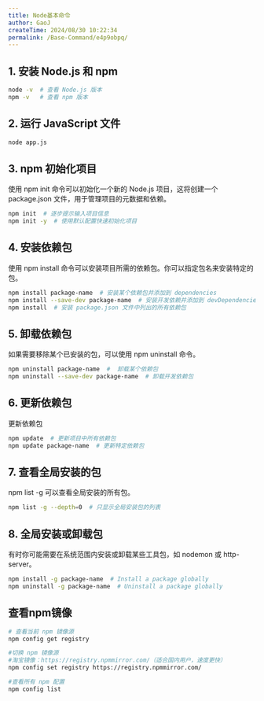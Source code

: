```yaml
---
title: Node基本命令
author: GaoJ
createTime: 2024/08/30 10:22:34
permalink: /Base-Command/e4p9obpq/
---
```


## 1. 安装 Node.js 和 npm

```bash
node -v  # 查看 Node.js 版本
npm -v   # 查看 npm 版本
```

## 2. 运行 JavaScript 文件

```bash
node app.js
```

## 3. npm 初始化项目
使用 npm init 命令可以初始化一个新的 Node.js 项目，这将创建一个 package.json 文件，用于管理项目的元数据和依赖。
```bash
npm init  # 逐步提示输入项目信息
npm init -y  # 使用默认配置快速初始化项目
```

## 4. 安装依赖包

使用 npm install 命令可以安装项目所需的依赖包。你可以指定包名来安装特定的包。
```bash
npm install package-name  # 安装某个依赖包并添加到 dependencies
npm install --save-dev package-name  # 安装开发依赖并添加到 devDependencies
npm install  # 安装 package.json 文件中列出的所有依赖包
```

## 5. 卸载依赖包

如果需要移除某个已安装的包，可以使用 npm uninstall 命令。
```bash
npm uninstall package-name  #  卸载某个依赖包
npm uninstall --save-dev package-name  # 卸载开发依赖包
```

## 6. 更新依赖包

更新依赖包
```bash
npm update  # 更新项目中所有依赖包
npm update package-name  # 更新特定依赖包
```

## 7. 查看全局安装的包

npm list -g 可以查看全局安装的所有包。
```bash
npm list -g --depth=0  # 只显示全局安装包的列表
```

## 8. 全局安装或卸载包

有时你可能需要在系统范围内安装或卸载某些工具包，如 nodemon 或 http-server。
```bash
npm install -g package-name  # Install a package globally
npm uninstall -g package-name  # Uninstall a package globally
```

## 查看npm镜像
```bash
# 查看当前 npm 镜像源
npm config get registry

#切换 npm 镜像源
#淘宝镜像：https://registry.npmmirror.com/（适合国内用户，速度更快）
npm config set registry https://registry.npmmirror.com/

#查看所有 npm 配置
npm config list
```